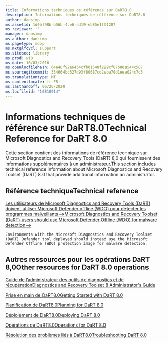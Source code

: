 ```yaml
---
title: Informations techniques de référence sur DaRT8.0
description: Informations techniques de référence sur DaRT8.0
author: dansimp
ms.assetid: 1d0bf98b-b56b-4ce6-ad19-eb85e1ff1287
ms.reviewer: ''
manager: dansimp
ms.author: dansimp
ms.pagetype: mdop
ms.mktglfcycl: support
ms.sitesec: library
ms.prod: w10
ms.date: 10/03/2016
ms.openlocfilehash: 64a48f92a6454cfb01540f299cf07b80a544c587
ms.sourcegitcommit: 354664bc527d93f80687cd2eba70d1eea024c7c3
ms.translationtype: MT
ms.contentlocale: fr-FR
ms.lasthandoff: 06/26/2020
ms.locfileid: "10810914"
---
```

# <span data-ttu-id="c19a8-103">Informations techniques de référence sur DaRT8.0</span><span class="sxs-lookup"><span data-stu-id="c19a8-103">Technical Reference for DaRT 8.0</span></span>


<span data-ttu-id="c19a8-104">Cette section contient des informations de référence technique sur Microsoft Diagnostics and Recovery Tools (DaRT) 8,0 qui fournissent des informations supplémentaires à un administrateur.</span><span class="sxs-lookup"><span data-stu-id="c19a8-104">This section includes technical reference information about Microsoft Diagnostics and Recovery Toolset (DaRT) 8.0 that provide additional information an administrator.</span></span>

## <span data-ttu-id="c19a8-105">Référence technique</span><span class="sxs-lookup"><span data-stu-id="c19a8-105">Technical reference</span></span>


[<span data-ttu-id="c19a8-106">Les utilisateurs de Microsoft Diagnostics and Recovery Tools (DaRT) doivent utiliser Microsoft Defender offline (WDO) pour détecter les programmes malveillants--></span><span class="sxs-lookup"><span data-stu-id="c19a8-106">Microsoft Diagnostics and Recovery Toolset (DaRT) users should use Microsoft Defender Offline (WDO) for malware detection--></span></span>](use-windows-defender-offline-wdo-for-malware-protection-not-dart.md)

    Environments with the Microsoft Diagnostics and Recovery Toolset (DaRT) Defender tool deployed should instead use the Microsoft Defender Offline (WDO) protection image for malware detection.

## <span data-ttu-id="c19a8-107">Autres ressources pour les opérations DaRT 8,0</span><span class="sxs-lookup"><span data-stu-id="c19a8-107">Other resources for DaRT 8.0 operations</span></span>


[<span data-ttu-id="c19a8-108">Guide de l’administrateur des outils de diagnostics et de récupération</span><span class="sxs-lookup"><span data-stu-id="c19a8-108">Diagnostics and Recovery Toolset 8 Administrator's Guide</span></span>](index.md)

[<span data-ttu-id="c19a8-109">Prise en main de DaRT8.0</span><span class="sxs-lookup"><span data-stu-id="c19a8-109">Getting Started with DaRT 8.0</span></span>](getting-started-with-dart-80-dart-8.md)

[<span data-ttu-id="c19a8-110">Planification de DaRT8.0</span><span class="sxs-lookup"><span data-stu-id="c19a8-110">Planning for DaRT 8.0</span></span>](planning-for-dart-80-dart-8.md)

[<span data-ttu-id="c19a8-111">Déploiement de DaRT8.0</span><span class="sxs-lookup"><span data-stu-id="c19a8-111">Deploying DaRT 8.0</span></span>](deploying-dart-80-dart-8.md)

[<span data-ttu-id="c19a8-112">Opérations de DaRT8.0</span><span class="sxs-lookup"><span data-stu-id="c19a8-112">Operations for DaRT 8.0</span></span>](operations-for-dart-80-dart-8.md)

[<span data-ttu-id="c19a8-113">Résolution des problèmes liés à DaRT8.0</span><span class="sxs-lookup"><span data-stu-id="c19a8-113">Troubleshooting DaRT 8.0</span></span>](troubleshooting-dart-80-dart-8.md)

 

 





